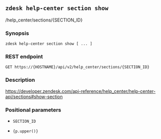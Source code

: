 ## `zdesk help-center section show`

/help_center/sections/{SECTION_ID}

### Synopsis

    zdesk help-center section show [ ... ]

### REST endpoint

    GET https://{HOSTNAME}/api/v2/help_center/sections/{SECTION_ID}

### Description

https://developer.zendesk.com/api-reference/help_center/help-center-api/sections#show-section

### Positional parameters

* `SECTION_ID`

* `{p.upper()}`

